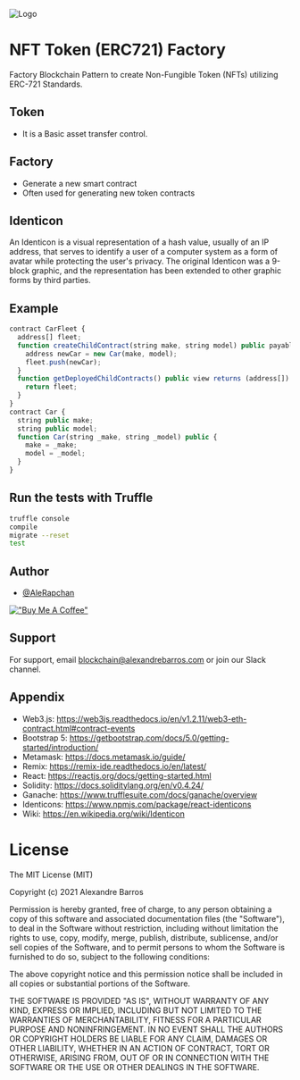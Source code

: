 ![Logo](https://ipfs.io/ipfs/QmQ3HTv6cF5MEacSwufUwaHTH4YymysVop848LBRkYCiZ2?filename=nft-token-factory.png)

# NFT Token (ERC721) Factory

Factory Blockchain Pattern to create Non-Fungible Token (NFTs) utilizing ERC-721 Standards.

## Token

- It is a Basic asset transfer control.

## Factory

- Generate a new smart contract
- Often used for generating new token contracts

## Identicon

An Identicon is a visual representation of a hash value, usually of an IP address, that serves to identify a user of a computer system as a form of avatar while protecting the user's privacy. The original Identicon was a 9-block graphic, and the representation has been extended to other graphic forms by third parties.

## Example

```js
contract CarFleet {
  address[] fleet;
  function createChildContract(string make, string model) public payable {
    address newCar = new Car(make, model);
    fleet.push(newCar);
  }
  function getDeployedChildContracts() public view returns (address[]) {
    return fleet;
  }
}
contract Car {
  string public make;
  string public model;
  function Car(string _make, string _model) public {
    make = _make;
    model = _model;
  }
}
```

## Run the tests with Truffle

```bash
truffle console
compile
migrate --reset
test
```

## Author

- [@AleRapchan](https://www.github.com/AleRapchan)

[!["Buy Me A Coffee"](https://www.buymeacoffee.com/assets/img/custom_images/orange_img.png)](https://www.buymeacoffee.com/alerapchan)

## Support

For support, email blockchain@alexandrebarros.com or join our Slack channel.

## Appendix

- Web3.js: https://web3js.readthedocs.io/en/v1.2.11/web3-eth-contract.html#contract-events
- Bootstrap 5: https://getbootstrap.com/docs/5.0/getting-started/introduction/
- Metamask: https://docs.metamask.io/guide/
- Remix: https://remix-ide.readthedocs.io/en/latest/
- React: https://reactjs.org/docs/getting-started.html
- Solidity: https://docs.soliditylang.org/en/v0.4.24/
- Ganache: https://www.trufflesuite.com/docs/ganache/overview
- Identicons: https://www.npmjs.com/package/react-identicons
- Wiki: https://en.wikipedia.org/wiki/Identicon

# License

The MIT License (MIT)

Copyright (c) 2021 Alexandre Barros

Permission is hereby granted, free of charge, to any person obtaining a copy of this software and associated documentation files (the "Software"), to deal in the Software without restriction, including without limitation the rights to use, copy, modify, merge, publish, distribute, sublicense, and/or sell copies of the Software, and to permit persons to whom the Software is furnished to do so, subject to the following conditions:

The above copyright notice and this permission notice shall be included in all copies or substantial portions of the Software.

THE SOFTWARE IS PROVIDED "AS IS", WITHOUT WARRANTY OF ANY KIND, EXPRESS OR IMPLIED, INCLUDING BUT NOT LIMITED TO THE WARRANTIES OF MERCHANTABILITY, FITNESS FOR A PARTICULAR PURPOSE AND NONINFRINGEMENT. IN NO EVENT SHALL THE AUTHORS OR COPYRIGHT HOLDERS BE LIABLE FOR ANY CLAIM, DAMAGES OR OTHER LIABILITY, WHETHER IN AN ACTION OF CONTRACT, TORT OR OTHERWISE, ARISING FROM, OUT OF OR IN CONNECTION WITH THE SOFTWARE OR THE USE OR OTHER DEALINGS IN THE SOFTWARE.
